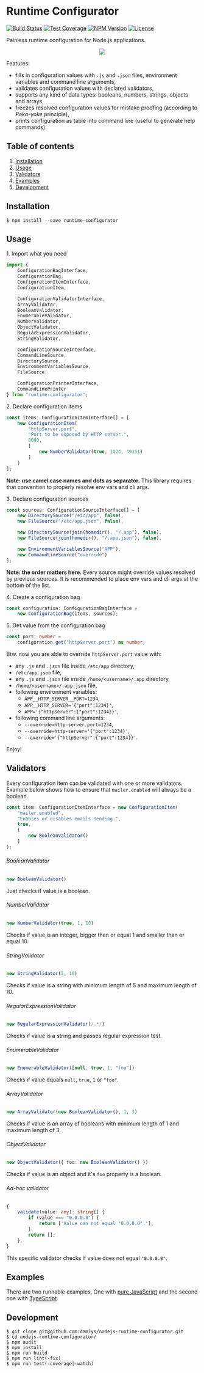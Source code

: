 Runtime Configurator
===

[![Build Status](https://img.shields.io/travis/damlys/nodejs-runtime-configurator/master?style=flat-square)](https://travis-ci.org/damlys/nodejs-runtime-configurator)
[![Test Coverage](https://img.shields.io/coveralls/github/damlys/nodejs-runtime-configurator/master?style=flat-square)](https://coveralls.io/github/damlys/nodejs-runtime-configurator)
[![NPM Version](https://img.shields.io/npm/v/runtime-configurator?style=flat-square)](https://www.npmjs.com/package/runtime-configurator)
[![License](https://img.shields.io/github/license/damlys/nodejs-runtime-configurator?style=flat-square)](https://github.com/damlys/nodejs-runtime-configurator/blob/master/LICENSE.md)

Painless runtime configuration for Node.js applications.

<p align="center">
  <img src="https://raw.githubusercontent.com/damlys/nodejs-runtime-configurator/develop/docs/diagram.svg?sanitize=true">
</p>

Features:

- fills in configuration values with `.js` and `.json` files,
  environment variables and command line arguments,
- validates configuration values with declared validators,
- supports any kind of data types: booleans, numbers, strings,
  objects and arrays,
- freezes resolved configuration values for mistake proofing
  (according to *Poka-yoke* principle),
- prints configuration as table into command line
  (useful to generate help commands).

## Table of contents

1. [Installation](#installation)
1. [Usage](#usage)
1. [Validators](#validators)
1. [Examples](#examples)
1. [Development](#development)

## Installation

```
$ npm install --save runtime-configurator
```

## Usage

1\. Import what you need

```typescript
import {
    ConfigurationBagInterface,
    ConfigurationBag,
    ConfigurationItemInterface,
    ConfigurationItem,

    ConfigurationValidatorInterface,
    ArrayValidator,
    BooleanValidator,
    EnumerableValidator,
    NumberValidator,
    ObjectValidator,
    RegularExpressionValidator,
    StringValidator,

    ConfigurationSourceInterface,
    CommandLineSource,
    DirectorySource,
    EnvironmentVariablesSource,
    FileSource,

    ConfigurationPrinterInterface,
    CommandLinePrinter
} from "runtime-configurator";
```

2\. Declare configuration items

```typescript
const items: ConfigurationItemInterface[] = [
    new ConfigurationItem(
        "httpServer.port",
        "Port to be exposed by HTTP server.",
        8080,
        [
            new NumberValidator(true, 1024, 49151)
        ]
    )
];
```

**Note: use camel case names and dots as separator.**
This library requires that convention to properly resolve
env vars and cli args.

3\. Declare configuration sources

```typescript
const sources: ConfigurationSourceInterface[] = [
    new DirectorySource("/etc/app", false),
    new FileSource("/etc/app.json", false),

    new DirectorySource(join(homedir(), "/.app"), false),
    new FileSource(join(homedir(), "/.app.json"), false),

    new EnvironmentVariablesSource("APP"),
    new CommandLineSource("override")
];
```

**Note: the order matters here.** Every source might
override values resolved by previous sources.
It is recommended to place env vars and cli args
at the bottom of the list.

4\. Create a configuration bag

```typescript
const configuration: ConfigurationBagInterface =
    new ConfigurationBag(items, sources);
```

5\. Get value from the configuration bag

```typescript
const port: number =
    configuration.get("httpServer.port") as number;
```

Btw. now you are able to override `httpServer.port` value with:

- any `.js` and `.json` file inside `/etc/app` directory,
- `/etc/app.json` file,
- any `.js` and `.json` file inside `/home/<username>/.app` directory,
- `/home/<username>/.app.json` file,
- following environment variables:
    - `APP__HTTP_SERVER__PORT=1234`,
    - `APP__HTTP_SERVER='{"port":1234}'`,
    - `APP='{"httpServer":{"port":1234}}'`,
- following command line arguments:
    - `--override=http-server.port=1234`,
    - `--override=http-server='{"port":1234}'`,
    - `--override='{"httpServer":{"port":1234}}'`.

Enjoy!

## Validators

Every configuration item can be validated
with one or more validators. Example below
shows how to ensure that `mailer.enabled`
will always be a boolean.

```typescript
const item: ConfigurationItemInterface = new ConfigurationItem(
    "mailer.enabled",
    "Enables or disables emails sending.",
    true,
    [
        new BooleanValidator()
    ]
);
```

###### BooleanValidator

```typescript
new BooleanValidator()
```

Just checks if value is a boolean.

###### NumberValidator

```typescript
new NumberValidator(true, 1, 10)
```

Checks if value is an integer, bigger than or equal 1
and smaller than or equal 10.

###### StringValidator

```typescript
new StringValidator(5, 10)
```

Checks if value is a string with minimum length
of 5 and maximum length of 10.

###### RegularExpressionValidator

```typescript
new RegularExpressionValidator(/.*/)
```

Checks if value is a string and passes
regular expression test.

###### EnumerableValidator

```typescript
new EnumerableValidator([null, true, 1, "foo"])
```

Checks if value equals `null`, `true`, `1` or `"foo"`.

###### ArrayValidator

```typescript
new ArrayValidator(new BooleanValidator(), 1, 3)
```

Checks if value is an array of booleans with minimum
length of 1 and maximum length of 3.

###### ObjectValidator

```typescript
new ObjectValidator({ foo: new BooleanValidator() })
```

Checks if value is an object and it's `foo` property
is a boolean.

###### Ad-hoc validator

```typescript
{
    validate(value: any): string[] {
        if (value === "0.0.0.0") {
            return ['Value can not equal "0.0.0.0".'];
        }
        return [];
    },
}
```

This specific validator checks if value does not
equal `"0.0.0.0"`.

## Examples

There are two runnable examples. One with
[pure JavaScript](https://github.com/damlys/nodejs-runtime-configurator/tree/master/examples/js-app)
and the second one with
[TypeScript](https://github.com/damlys/nodejs-runtime-configurator/tree/master/examples/ts-app).

## Development

```
$ git clone git@github.com:damlys/nodejs-runtime-configurator.git
$ cd nodejs-runtime-configurator/
$ npm audit
$ npm install
$ npm run build
$ npm run lint(-fix)
$ npm run test(-coverage|-watch)
```
